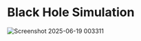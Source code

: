 # Black Hole Simulation

![Screenshot 2025-06-19 003311](https://github.com/user-attachments/assets/77d6d5bf-4e7a-4757-87fc-456998973428)
